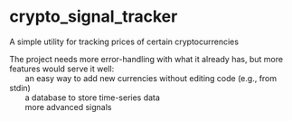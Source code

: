 # crypto_signal_tracker
A simple utility for tracking prices of certain cryptocurrencies

The project needs more error-handling with what it already has, but more features would serve it well:  
&nbsp;&nbsp;&nbsp;&nbsp;&nbsp;&nbsp; an easy way to add new currencies without editing code (e.g., from stdin)  
&nbsp;&nbsp;&nbsp;&nbsp;&nbsp;&nbsp; a database to store time-series data  
&nbsp;&nbsp;&nbsp;&nbsp;&nbsp;&nbsp; more advanced signals  
